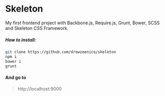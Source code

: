 # Skeleton

My first frontend project with Backbone.js, Require.js, Grunt, Bower, SCSS and Skeleton CSS Framework.

##### How to install:

```sh
git clone https://github.com/drowzeenico/skeleton
npm i
bower i
grunt
```

#### And go to
> http://localhost:9000